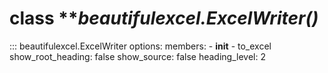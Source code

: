 # class ***beautifulexcel.*ExcelWriter()**
::: beautifulexcel.ExcelWriter
    options:
      members:
        - __init__
        - to_excel
      show_root_heading: false
      show_source: false
      heading_level: 2